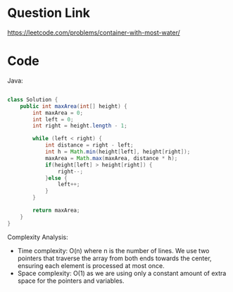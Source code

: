 # Question Link

https://leetcode.com/problems/container-with-most-water/

# Code

Java:

```java

class Solution {
    public int maxArea(int[] height) {
        int maxArea = 0;
        int left = 0;
        int right = height.length - 1;

        while (left < right) {
            int distance = right - left;
            int h = Math.min(height[left], height[right]);
            maxArea = Math.max(maxArea, distance * h);
            if(height[left] > height[right]) {
                right--;
            }else {
                left++;
            }
        }

        return maxArea;
    }
}
```
Complexity Analysis:
- Time complexity: O(n) where n is the number of lines. We use two pointers that traverse the array from both ends towards the center, ensuring each element is processed at most once.
- Space complexity: O(1) as we are using only a constant amount of extra space for the pointers and variables.

